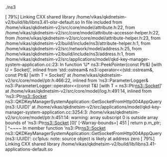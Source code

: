 ./ns3

[ 79%] Linking CXX shared library /home/vikas/qkdnetsim-v2/build/lib/libns3.41-olsr-default.so
In file included from /home/vikas/qkdnetsim-v2/src/core/model/attribute.h:22,
                 from /home/vikas/qkdnetsim-v2/src/core/model/attribute-accessor-helper.h:22,
                 from /home/vikas/qkdnetsim-v2/src/core/model/attribute-helper.h:23,
                 from /home/vikas/qkdnetsim-v2/build/include/ns3/attribute-helper.h:1,
                 from /home/vikas/qkdnetsim-v2/src/network/model/address.h:25,
                 from /home/vikas/qkdnetsim-v2/build/include/ns3/address.h:1,
                 from /home/vikas/qkdnetsim-v2/src/applications/model/qkd-key-manager-system-application.cc:23:
In function ‘U* ns3::PeekPointer(const Ptr<T>&) [with U = Socket]’,
    inlined from ‘std::ostream& ns3::operator<<(std::ostream&, const Ptr<T>&) [with T = Socket]’ at /home/vikas/qkdnetsim-v2/src/core/model/ptr.h:466:22,
    inlined from ‘ns3::ParameterLogger& ns3::ParameterLogger::operator<<(const T&) [with T = ns3::Ptr<ns3::Socket>]’ at /home/vikas/qkdnetsim-v2/src/core/model/log.h:491:14,
    inlined from ‘ns3::Ptr<ns3::Socket> ns3::QKDKeyManagerSystemApplication::GetSocketFromHttp004AppQuery(ns3::UUID)’ at /home/vikas/qkdnetsim-v2/src/applications/model/qkd-key-manager-system-application.cc:3254:3:
/home/vikas/qkdnetsim-v2/src/core/model/ptr.h:451:14: warning: array subscript 0 is outside array bounds of ‘ns3::Ptr<ns3::Socket> [0]’ [-Warray-bounds=]
  451 |     return p.m_ptr;
      |              ^~~~~
In member function ‘ns3::Ptr<ns3::Socket> ns3::QKDKeyManagerSystemApplication::GetSocketFromHttp004AppQuery(ns3::UUID)’:
cc1plus: note: source object is likely at address zero
[ 79%] Linking CXX shared library /home/vikas/qkdnetsim-v2/build/lib/libns3.41-applications-default.so
